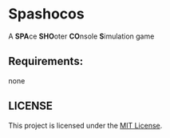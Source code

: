 # Spashocos

A **SPA**ce **SHO**oter **CO**nsole **S**imulation game 

## Requirements:
  none

## LICENSE
This project is licensed under the [MIT License](LICENSE.txt).
